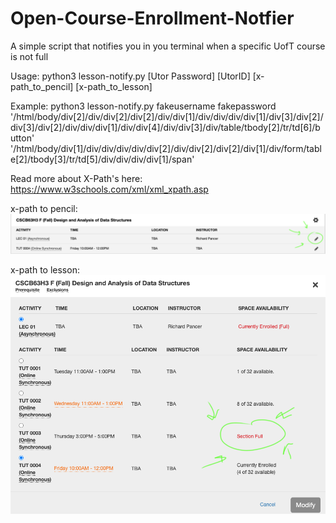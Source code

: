 # Open-Course-Enrollment-Notfier
A simple script that notifies you in you terminal when a specific UofT course is not full

Usage: python3 lesson-notify.py  [Utor Password] [UtorID] [x-path_to_pencil] [x-path_to_lesson]

Example:
python3 lesson-notify.py fakeusername fakepassword '/html/body/div[2]/div/div[2]/div[2]/div/div[1]/div/div/div/div[1]/div[3]/div[2]/div[3]/div[2]/div/div/div[1]/div/div[4]/div/div[3]/div/table/tbody[2]/tr/td[6]/button' '/html/body/div[1]/div/div/div/div/div[2]/div/div[2]/div[2]/div[1]/div/form/table[2]/tbody[3]/tr/td[5]/div/div/div/div[1]/span'


Read more about X-Path's here:
https://www.w3schools.com/xml/xml_xpath.asp

x-path to pencil:
![x-path to pencil](/images/pencil.png)

x-path to lesson:
![x-path to lesson](/images/lesson.png)


